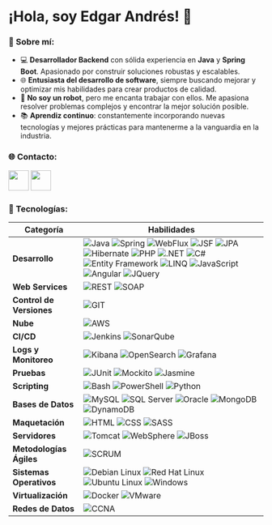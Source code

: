 # ¡Hola, soy Edgar Andrés! 👋

### 🌟 Sobre mí:
- 💻 **Desarrollador Backend** con sólida experiencia en **Java** y **Spring Boot**. Apasionado por construir soluciones robustas y escalables.
- 🌐 **Entusiasta del desarrollo de software**, siempre buscando mejorar y optimizar mis habilidades para crear productos de calidad.
- 🤖 **No soy un robot**, pero me encanta trabajar con ellos. Me apasiona resolver problemas complejos y encontrar la mejor solución posible.
- 📚 **Aprendiz continuo**: constantemente incorporando nuevas tecnologías y mejores prácticas para mantenerme a la vanguardia en la industria.

### 🌐 **Contacto:**
[<img src="https://img.icons8.com/?size=100&id=xuvGCOXi8Wyg&format=png&color=000000" width="40" height="40">](https://www.linkedin.com/in/edgar-andres-martinez-zapata-684a67116)
[<img src="https://img.icons8.com/?size=100&id=OumT4lIcOllS&format=png&color=000000" width="40" height="40">](mailto:edgar.a.mz@gmail.com)

### 🚀 Tecnologías:
| **Categoría** | **Habilidades** |
|------------------------|---------------------------------------------------------------------------------------------------------------------------------------------------------------|
| **Desarrollo** | ![Java](https://badge.ttsalpha.com/api?icon=openjdk&label=Java%20%7C%20Jakarta&status=v7%2C%20v8%2C%20v17&color=303030&labelColor=F89820&iconColor=white) ![Spring](https://badge.ttsalpha.com/api?icon=spring&label=Spring&status=framework&color=303030&labelColor=6DB33F&iconColor=white) ![WebFlux](https://badge.ttsalpha.com/api?icon=spring&label=WebFlux&status=reactive&color=303030&labelColor=6DB33F&iconColor=white) ![JSF](https://badge.ttsalpha.com/api?icon=GitBook&label=JSF&status=jakarta&color=303030&labelColor=007396&iconColor=white) ![JPA](https://badge.ttsalpha.com/api?icon=GitBook&label=JPA&status=orm&color=303030&labelColor=007396&iconColor=white) ![Hibernate](https://badge.ttsalpha.com/api?icon=hibernate&label=Hibernate&status=orm&color=303030&labelColor=9D6552&iconColor=white) ![PHP](https://badge.ttsalpha.com/api?icon=php&label=PHP&status=8.0%2B&color=303030&labelColor=777BB4&iconColor=white) ![.NET](https://badge.ttsalpha.com/api?icon=dotnet&label=.NET&status=6.0&color=303030&labelColor=5C2D91&iconColor=white) ![C#](https://badge.ttsalpha.com/api?icon=dotnet&label=C%23&status=language&color=303030&labelColor=5C2D91&iconColor=white) ![Entity Framework](https://badge.ttsalpha.com/api?icon=dotnet&label=Entity%20Framework&status=orm&color=303030&labelColor=5C2D91&iconColor=white) ![LINQ](https://badge.ttsalpha.com/api?icon=dotnet&label=LINQ&status=query&color=303030&labelColor=5C2D91&iconColor=white) ![JavaScript](https://badge.ttsalpha.com/api?icon=javascript&label=JavaScript&status=ES6%2B&color=303030&labelColor=F7DF1E&iconColor=black) ![Angular](https://badge.ttsalpha.com/api?icon=angular&label=Angular&status=framework&color=303030&labelColor=DD0031&iconColor=white) ![JQuery](https://badge.ttsalpha.com/api?icon=jquery&label=JQuery&status=library&color=303030&labelColor=0769AD&iconColor=white) |
| **Web Services** | ![REST](https://badge.ttsalpha.com/api?icon=kashflow&label=REST&status=api&color=303030&labelColor=007396&iconColor=white) ![SOAP](https://badge.ttsalpha.com/api?icon=kashflow&label=SOAP&status=api&color=303030&labelColor=007396&iconColor=white) |
| **Control de Versiones** | ![GIT](https://badge.ttsalpha.com/api?icon=git&label=GIT&status=version%20control&color=303030&labelColor=F05033&iconColor=white) |
| **Nube** | ![AWS](https://badge.ttsalpha.com/api?icon=amazonwebservices&label=AWS&status=cloud&color=303030&labelColor=FF9900&iconColor=white) |
| **CI/CD** | ![Jenkins](https://badge.ttsalpha.com/api?icon=jenkins&label=Jenkins&status=automation&color=303030&labelColor=D24939&iconColor=white) ![SonarQube](https://badge.ttsalpha.com/api?icon=sonarqube&label=SonarQube&status=code%20quality&color=303030&labelColor=00B5E2&iconColor=white) |
| **Logs y Monitoreo** | ![Kibana](https://badge.ttsalpha.com/api?icon=kibana&label=Kibana&status=monitoring&color=303030&labelColor=005571&iconColor=white) ![OpenSearch](https://badge.ttsalpha.com/api?icon=opensearch&label=OpenSearch&status=search&color=303030&labelColor=007396&iconColor=white) ![Grafana](https://badge.ttsalpha.com/api?icon=grafana&label=Grafana&status=monitoring&color=303030&labelColor=F46800&iconColor=white) |
| **Pruebas** | ![JUnit](https://badge.ttsalpha.com/api?icon=testcafe&label=JUnit&status=testing&color=303030&labelColor=CB7E1F&iconColor=white) ![Mockito](https://badge.ttsalpha.com/api?icon=testcafe&label=Mockito&status=testing&color=303030&labelColor=CB7E1F&iconColor=white) ![Jasmine](https://badge.ttsalpha.com/api?icon=jasmine&label=Jasmine&status=testing&color=303030&labelColor=8A4182&iconColor=white) |
| **Scripting** | ![Bash](https://badge.ttsalpha.com/api?icon=gnubash&label=Bash&status=scripting&color=303030&labelColor=4EAA25&iconColor=white) ![PowerShell](https://badge.ttsalpha.com/api?icon=gnometerminal&label=PowerShell&status=scripting&color=303030&labelColor=5C4EE5&iconColor=white) ![Python](https://badge.ttsalpha.com/api?icon=python&label=Python&status=scripting&color=303030&labelColor=3776AB&iconColor=white) |
| **Bases de Datos** | ![MySQL](https://badge.ttsalpha.com/api?icon=mysql&label=MySQL&status=database&color=303030&labelColor=4479A1&iconColor=white) ![SQL Server](https://badge.ttsalpha.com/api?icon=databricks&label=MS%20SQL%20Server&status=database&color=303030&labelColor=CC2927&iconColor=white) ![Oracle](https://badge.ttsalpha.com/api?icon=oracle&label=Oracle&status=database&color=303030&labelColor=F80000&iconColor=white) ![MongoDB](https://badge.ttsalpha.com/api?icon=mongodb&label=MongoDB&status=database&color=303030&labelColor=47A248&iconColor=white) ![DynamoDB](https://badge.ttsalpha.com/api?icon=amazondynamodb&label=DynamoDB&status=noSQL&color=303030&labelColor=007396&iconColor=white) |
| **Maquetación** | ![HTML](https://badge.ttsalpha.com/api?icon=html5&label=HTML5&status=web&color=303030&labelColor=E34F26&iconColor=white) ![CSS](https://badge.ttsalpha.com/api?icon=css3&label=CSS3&status=web&color=303030&labelColor=1572B6&iconColor=white) ![SASS](https://badge.ttsalpha.com/api?icon=sass&label=SASS&status=style&color=303030&labelColor=CC6699&iconColor=white) |
| **Servidores** | ![Tomcat](https://badge.ttsalpha.com/api?icon=apachetomcat&label=Tomcat&status=server&color=303030&labelColor=F8DC75&iconColor=black) ![WebSphere](https://badge.ttsalpha.com/api?icon=dask&label=WebSphere&status=server&color=303030&labelColor=007396&iconColor=white) ![JBoss](https://badge.ttsalpha.com/api?icon=redhat&label=JBoss&status=server&color=303030&labelColor=E01E22&iconColor=white) |
| **Metodologías Ágiles** | ![SCRUM](https://badge.ttsalpha.com/api?icon=scrumalliance&label=SCRUM&status=Agile&color=303030&labelColor=009FDA&iconColor=white) |
| **Sistemas Operativos** | ![Debian Linux](https://badge.ttsalpha.com/api?icon=debian&label=Linux-Debian&status=OS&color=303030&labelColor=A81D33&iconColor=white) ![Red Hat Linux](https://badge.ttsalpha.com/api?icon=redhat&label=Linux-Red%20Hat&status=OS&color=303030&labelColor=EE0000&iconColor=white) ![Ubuntu Linux](https://badge.ttsalpha.com/api?icon=ubuntu&label=Linux-Ubuntu&status=OS&color=303030&labelColor=E95420&iconColor=white) ![Windows](https://badge.ttsalpha.com/api?icon=quarto&label=Windows&status=OS&color=303030&labelColor=1572B6&iconColor=white) |
| **Virtualización**      | ![Docker](https://badge.ttsalpha.com/api?icon=docker&label=Docker&status=Virtualization&color=303030&labelColor=2496ED&iconColor=white) ![VMware](https://badge.ttsalpha.com/api?icon=vmware&label=VMware&status=Virtualization&color=303030&labelColor=607078&iconColor=white) |
| **Redes de Datos**      | ![CCNA](https://badge.ttsalpha.com/api?icon=cisco&label=CCNA&status=Networks&color=303030&labelColor=1BA0D7&iconColor=white) |
